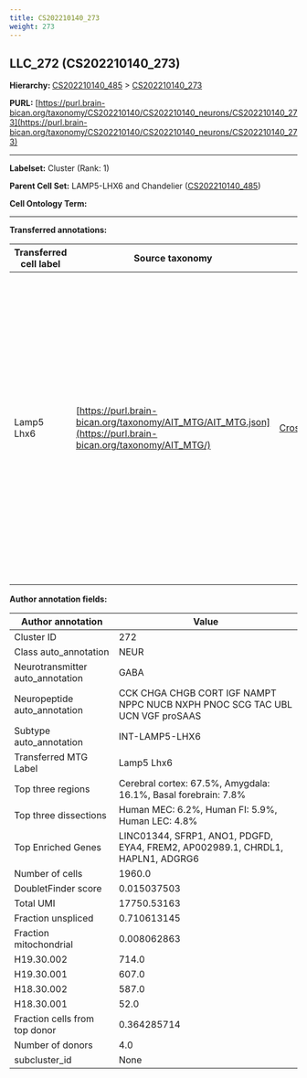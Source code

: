 ```yaml
---
title: CS202210140_273
weight: 273
---
```

## LLC_272 (CS202210140_273)
<b>Hierarchy: </b>
[CS202210140_485](../CS202210140_485) >
[CS202210140_273](../CS202210140_273)

**PURL:** [https://purl.brain-bican.org/taxonomy/CS202210140/CS202210140_neurons/CS202210140_273](https://purl.brain-bican.org/taxonomy/CS202210140/CS202210140_neurons/CS202210140_273)

---


**Labelset:** Cluster (Rank: 1)

**Parent Cell Set:** LAMP5-LHX6 and Chandelier ([CS202210140_485](../CS202210140_485))



**Cell Ontology Term:** 

[MARKER GENES.]: #


---

[TRANSFERRED ANNOTATIONS.]: #


**Transferred annotations:**

| Transferred cell label | Source taxonomy | Source node accession | Algorithm name | Comment |
|------------------------|-----------------|-----------------------|----------------|---------|
|Lamp5 Lhx6|[https://purl.brain-bican.org/taxonomy/AIT_MTG/AIT_MTG.json](https://purl.brain-bican.org/taxonomy/AIT_MTG/)|[CrossArea_subclass:c199218811](https://purl.brain-bican.org/taxonomy/AIT_MTG/CrossArea_subclass_c199218811)||We performed PCA (50 components) on our full dataset, trained a random forest classifier (scikit-learn, class_ weight=‘balanced’, max_depth=50) on the MTG labels, and then predicted labels for all cells. We labeled each cluster with the mode of its constituent cells if two conditions were met: more than 0.8 of predicted labels matched the mode, and the mean probability of these pre- dictions was greater than 0.8.|

[AUTHOR ANNOTATION FIELDS.]: #


**Author annotation fields:**

| Author annotation | Value |
|-------------------|-------|
|Cluster ID|272|
|Class auto_annotation|NEUR|
|Neurotransmitter auto_annotation|GABA|
|Neuropeptide auto_annotation|CCK CHGA CHGB CORT IGF NAMPT NPPC NUCB NXPH PNOC SCG TAC UBL UCN VGF proSAAS|
|Subtype auto_annotation|INT-LAMP5-LHX6|
|Transferred MTG Label|Lamp5 Lhx6|
|Top three regions|Cerebral cortex: 67.5%, Amygdala: 16.1%, Basal forebrain: 7.8%|
|Top three dissections|Human MEC: 6.2%, Human FI: 5.9%, Human LEC: 4.8%|
|Top Enriched Genes|LINC01344, SFRP1, ANO1, PDGFD, EYA4, FREM2, AP002989.1, CHRDL1, HAPLN1, ADGRG6|
|Number of cells|1960.0|
|DoubletFinder score|0.015037503|
|Total UMI|17750.53163|
|Fraction unspliced|0.710613145|
|Fraction mitochondrial|0.008062863|
|H19.30.002|714.0|
|H19.30.001|607.0|
|H18.30.002|587.0|
|H18.30.001|52.0|
|Fraction cells from top donor|0.364285714|
|Number of donors|4.0|
|subcluster_id|None|
